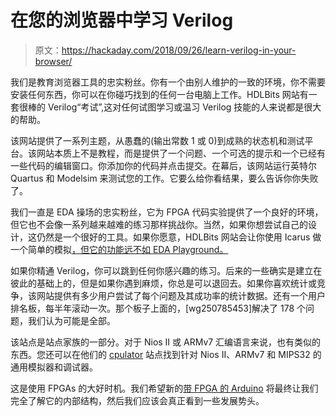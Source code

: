 # 在您的浏览器中学习 Verilog

> 原文：<https://hackaday.com/2018/09/26/learn-verilog-in-your-browser/>

我们是教育浏览器工具的忠实粉丝。你有一个由别人维护的一致的环境，你不需要安装任何东西，你可以在你碰巧找到的任何一台电脑上工作。HDLBits 网站有一套很棒的 Verilog“考试”,这对任何试图学习或温习 Verilog 技能的人来说都是很大的帮助。

该网站提供了一系列主题，从愚蠢的(输出常数 1 或 0)到成熟的状态机和测试平台。该网站本质上不是教程，而是提供了一个问题、一个可选的提示和一个已经有一些代码的编辑窗口。你添加你的代码并点击提交。在幕后，该网站运行英特尔 Quartus 和 Modelsim 来测试您的工作。它要么给你看结果，要么告诉你你失败了。

我们一直是 EDA 操场的忠实粉丝，它为 FPGA 代码实验提供了一个良好的环境，但它也不会像一系列越来越难的练习那样挑战你。当然，如果你想尝试自己的设计，这仍然是一个很好的工具。如果你愿意，HDLBits 网站会让你使用 Icarus 做一个简单的模拟[，但它的功能远不如 EDA Playground。](https://hdlbits.01xz.net/wiki/Iverilog)

如果你精通 Verilog，你可以跳到任何你感兴趣的练习。后来的一些确实是建立在彼此的基础上的，但是如果你遇到麻烦，你总是可以退回去。如果你喜欢统计或竞争，该网站提供有多少用户尝试了每个问题及其成功率的统计数据。还有一个用户排名板，每半年滚动一次。那个板子上面的，[wg250785453]解决了 178 个问题，我们认为可能是全部。

该站点是站点家族的一部分。对于 Nios II 或 ARMv7 汇编语言来说，也有类似的东西。您还可以在他们的 [cpulator](https://cpulator.01xz.net/) 站点找到针对 Nios II、ARMv7 和 MIPS32 的通用模拟器和调试器。

这是使用 FPGAs 的大好时机。我们希望新的[带 FPGA 的 Arduino](https://hackaday.com/2018/07/30/hands-on-with-new-arduino-fpga-board-mkr-vidor-4000/) 将最终让我们完全了解它的内部结构，然后我们应该会真正看到一些发展势头。